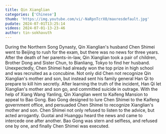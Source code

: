```yaml
---
title: Qin Xianglian
categories: ['Chinese']
thumb: 'https://img.youtube.com/vi/-NaRpnTcrX0/maxresdefault.jpg'
pudate: 2024-07-01T13:25:14
videos: 2024-07-01-13-23-46
author: tin-sokhavuth
---
```

During the Northern Song Dynasty, Qin Xianglian's husband Chen Shimei went to Beijing to rush for the exam, but there was no news for three years. After the death of her parents-in-law, Qin Xianglian took a pair of children, Brother Dong and Sister Chun, to Bianliang, Tokyo to find her husband. Unexpectedly, Chen Shimei had already won the top prize in high school and was recruited as a concubine. Not only did Chen not recognize Qin Xianglian's mother and son, but instead sent his family general Han Qi to prepare to kill him secretly. After learning the truth of the incident, Han Qi let Xianglian's mother and son go, and committed suicide in outrage.
With the help of Xiang Wang Yanling, Qin Xianglian went to Kaifeng Mansion to appeal to Bao Gong. Bao Gong designed to lure Chen Shimei to the Kaifeng government office, and persuaded Chen Shimei to recognize Xianglian's mother and son. Chen Shimei not only refused to listen to the advice, but acted arrogantly. Guotai and Huanggu heard the news and came to intercede one after another. Bao Gong was stern and selfless, and refused one by one, and finally Chen Shimei was executed.